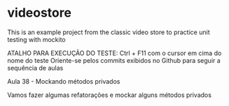 # videostore
This is an example project from the classic video store to practice unit testing with mockito

ATALHO PARA EXECUÇÃO DO TESTE: Ctrl + F11 com o cursor em cima do nome do teste
Oriente-se pelos commits exibidos no Github para seguir a sequência de aulas

Aula 38 - Mockando métodos privados

Vamos fazer algumas refatorações e mockar alguns métodos privados